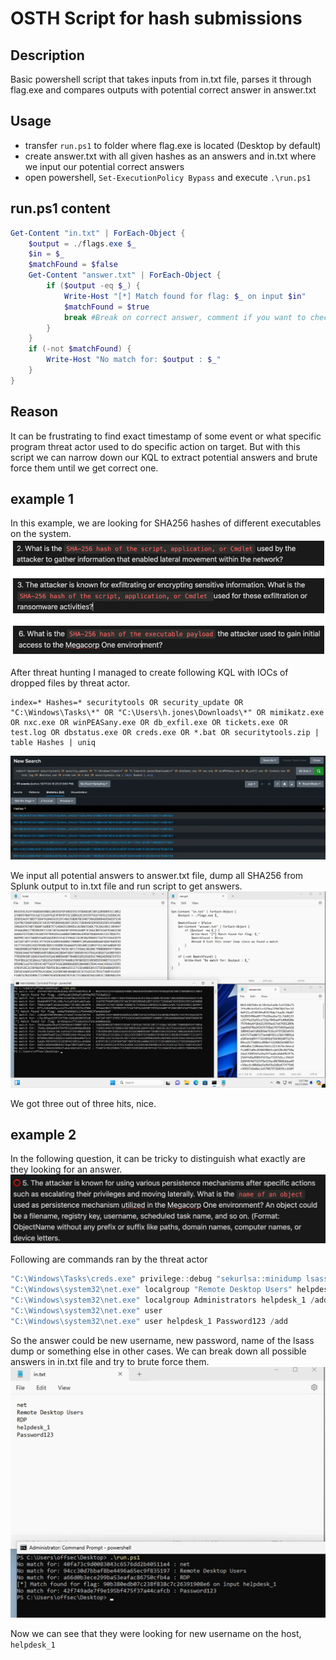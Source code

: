 # OSTH Script for hash submissions

## Description
Basic powershell script that takes inputs from in.txt file, parses it through flag.exe and compares outputs with potential correct answer in answer.txt

## Usage
- transfer `run.ps1` to folder where flag.exe is located (Desktop by default)
- create answer.txt with all given hashes as an answers and in.txt where we input our potential correct answers
- open powershell,  `Set-ExecutionPolicy Bypass` and execute `.\run.ps1`

## run.ps1 content
```powershell
Get-Content "in.txt" | ForEach-Object {
	$output = ./flags.exe $_
	$in = $_
	$matchFound = $false
	Get-Content "answer.txt" | ForEach-Object {
		if ($output -eq $_) {
			Write-Host "[*] Match found for flag: $_ on input $in"
			$matchFound = $true
			break #Break on correct answer, comment if you want to check more flags
		}
	}
	if (-not $matchFound) {
		Write-Host "No match for: $output : $_"
	}
}
```


## Reason
It can be frustrating to find exact timestamp of some event or what specific program threat actor used to do specific action on target. But with this script we can narrow down our KQL to extract potential answers and brute force them until we get correct one.

## example 1
In this example, we are looking for SHA256 hashes of different executables on the system.
![a9cf266eb7a5a5dcfce8c066d1228507.png](_resources/a9cf266eb7a5a5dcfce8c066d1228507.png)

After threat hunting I managed to create following KQL with IOCs of dropped files by threat actor.
```KQL
index=* Hashes=* securitytools OR security_update OR "C:\Windows\Tasks\*" OR "C:\Users\h.jones\Downloads\*" OR mimikatz.exe OR nxc.exe OR winPEASany.exe OR db_exfil.exe OR tickets.exe OR test.log OR dbstatus.exe OR creds.exe OR *.bat OR securitytools.zip | table Hashes | uniq
```
![30f019b1fe38a70f199843cfb7f28838.png](_resources/30f019b1fe38a70f199843cfb7f28838.png)

We input all potential answers to answer.txt file, dump all SHA256 from Splunk output to in.txt file and run script to get answers.
![01f0b66268b8cc3757f8acce656bb360.png](_resources/01f0b66268b8cc3757f8acce656bb360.png)

We got three out of three hits, nice.

## example 2
In the following question, it can be tricky to distinguish what exactly are they looking for an answer.
![a50d2dd3fa9664c4a7140901f1aa9c74.png](_resources/a50d2dd3fa9664c4a7140901f1aa9c74.png)

Following are commands ran by the threat actor
```powershell
"C:\Windows\Tasks\creds.exe" privilege::debug "sekurlsa::minidump lsass.dmp" sekurlsa::logonpasswords exit
"C:\Windows\system32\net.exe" localgroup "Remote Desktop Users" helpdesk_1 /add
"C:\Windows\system32\net.exe" localgroup Administrators helpdesk_1 /add
"C:\Windows\system32\net.exe" user
"C:\Windows\system32\net.exe" user helpdesk_1 Password123 /add
```

So the answer could be new username, new password, name of the lsass dump or something else in other cases. We can break down all possible answers in in.txt file and try to brute force them.
![e6176caf15a746c649fe5b13430b7353.png](_resources/e6176caf15a746c649fe5b13430b7353.png)

Now we can see that they were looking for new username on the host, `helpdesk_1`